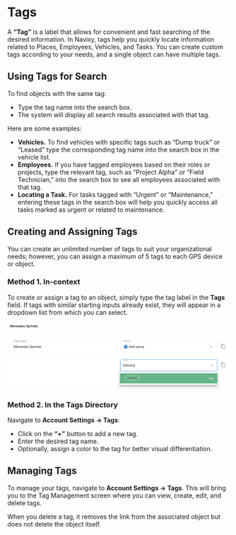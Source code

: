 # Tags

A **“Tag”** is a label that allows for convenient and fast searching of the desired information. In Navixy, tags help you quickly locate information related to Places, Employees, Vehicles, and Tasks. You can create custom tags according to your needs, and a single object can have multiple tags.

## Using Tags for Search

To find objects with the same tag:

- Type the tag name into the search box.
- The system will display all search results associated with that tag.

Here are some examples:

- **Vehicles.** To find vehicles with specific tags such as “Dump truck” or “Leased” type the corresponding tag name into the search box in the vehicle list.
- **Employees.** If you have tagged employees based on their roles or projects, type the relevant tag, such as “Project Alpha” or “Field Technician,” into the search box to see all employees associated with that tag.
- **Locating a Task.** For tasks tagged with “Urgent” or “Maintenance,” entering these tags in the search box will help you quickly access all tasks marked as urgent or related to maintenance.

## Creating and Assigning Tags

You can create an unlimited number of tags to suit your organizational needs; however, you can assign a maximum of 5 tags to each GPS device or object.

### Method 1. In-context

To create or assign a tag to an object, simply type the tag label in the **Tags** field. If tags with similar starting inputs already exist, they will appear in a dropdown list from which you can select.

![image-20240718-170948.png](attachments/image-20240718-170948.png)

### Method 2. In the Tags Directory

Navigate to **Account Settings → Tags**:

- Click on the **“+”** button to add a new tag.
- Enter the desired tag name.
- Optionally, assign a color to the tag for better visual differentiation.

## Managing Tags

To manage your tags, navigate to **Account Settings → Tags**. This will bring you to the Tag Management screen where you can view, create, edit, and delete tags.

When you delete a tag, it removes the link from the associated object but does not delete the object itself.